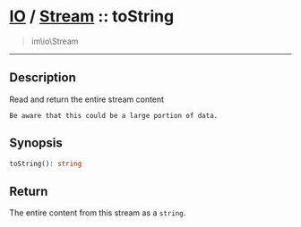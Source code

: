 # [IO](IO.md) / [Stream](IO-Stream.md) :: toString
 > im\io\Stream
____

## Description
Read and return the entire stream content

    Be aware that this could be a large portion of data.  

## Synopsis
```php
toString(): string
```

## Return
The entire content from this stream as a `string`.
